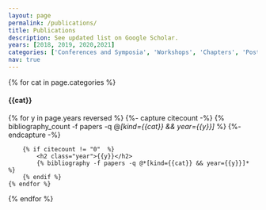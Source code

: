 ```yaml
---
layout: page
permalink: /publications/
title: Publications
description: See updated list on Google Scholar.
years: [2018, 2019, 2020,2021]
categories: ['Conferences and Symposia', 'Workshops', 'Chapters', 'Posters']
nav: true
---
```


<div class="publications">

{% for cat in page.categories  %}
	<h4 class="main-name font-weight-bolder">{{cat}}</h4>
	{% for y in page.years reversed  %}
		{%- capture citecount -%}
		{% bibliography_count -f papers -q @*[kind={{cat}} && year={{y}}]* %}
		{%- endcapture -%}

		{% if citecount != "0"  %}
			<h2 class="year">{{y}}</h2>
			{% bibliography -f papers -q @*[kind={{cat}} && year={{y}}]* %}
		{% endif %}
	{% endfor %}
{% endfor %}

</div>
